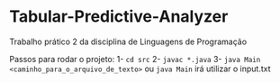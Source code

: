 # Tabular-Predictive-Analyzer
Trabalho prático 2 da disciplina de Linguagens de Programação

Passos para rodar o projeto:
1- ```cd src``` 
2- ```javac *.java```
3- ```java Main <caminho_para_o_arquivo_de_texto>``` ou ```java Main``` irá utilizar o input.txt